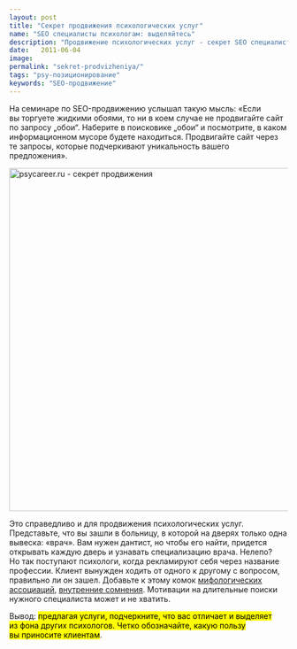 ```yaml
---
layout: post
title: "Секрет продвижения психологических услуг"
name: "SEO специалисты психологам: выделяйтесь"
description: "Продвижение психологических услуг - секрет SEO специалистов."
date:   2011-06-04			 
image:
permalink: "sekret-prodvizheniya/"
tags: "psy-позиционирование"
keywords: "SEO-продвижение"
---
```


<p>На&nbsp;семинаре по&nbsp;SEO-продвижению услышал такую мысль: «Если вы&nbsp;торгуете жидкими обоями, то&nbsp;ни&nbsp;в&nbsp;коем случае не&nbsp;продвигайте сайт по&nbsp;запросу „обои“. Наберите в&nbsp;поисковике „обои“ и&nbsp;посмотрите, в&nbsp;каком информационном мусоре будете находиться. Продвигайте сайт через те&nbsp;запросы, которые подчеркивают уникальность вашего предложения».</p>

<img width="582" height="620" src="https://res.cloudinary.com/bartoshevich/image/upload/f_auto,q_auto/v1593368842/psycareer/seo.png"  alt="psycareer.ru - секрет продвижения"  />
<p>Это справедливо и&nbsp;для продвижения психологических услуг. Представьте, что вы&nbsp;зашли в&nbsp;больницу, в&nbsp;которой на&nbsp;дверях только одна вывеска: «врач». Вам нужен дантист, но&nbsp;чтобы его найти, придется открывать каждую дверь и&nbsp;узнавать специализацию врача. Нелепо? Но&nbsp;так поступают психологи, когда рекламируют себя через название профессии. Клиент вынужден ходить от&nbsp;одного к&nbsp;другому с&nbsp;вопросом, правильно&nbsp;ли он&nbsp;зашел. Добавьте к&nbsp;этому комок <a href="/mify-o-psixologax-pomexa-ili-pomoshh/">мифологических ассоциаций</a>, <a href="/preodolenie-somnenij-klienta/">внутренние сомнения</a>. Мотивации на&nbsp;длительные поиски нужного специалиста может и&nbsp;не&nbsp;хватить.</p>
<p>Вывод: <mark>предлагая услуги, подчеркните, что вас отличает и&nbsp;выделяет из&nbsp;фона других психологов. Четко обозначайте, какую пользу вы&nbsp;приносите клиентам</mark>.</p>
